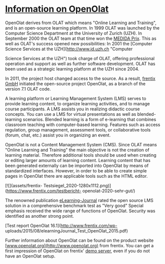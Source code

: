 #  [Information on OpenOlat](Information+on+OpenOlat.html)

OpenOlat derives from OLAT which means "Online Learning and Training", and is
an open-source learning platform. In 1999 OLAT was launched by the Computer
Science Department at the University of Zurich (UZH). In September 2000 the
OLAT team at that time won the [MEDIDA Prix](http://www.medidaprix.org/
"MEDIDA Prix"). This as well as OLAT's success opened new possibilities: In
2001 the [Computer Science Services at the UZH](http://www.id.uzh.ch "Computer

Science Services at the UZH") took charge of OLAT, offering professional operation 
and support as well as further software development. OLAT has been used as a 
strategic learning platform at the UZH since 2004.

In 2011, the project host changed access to the source. As a result, [frentix
GmbH](https://www.frentix.com) initiated the open-source project OpenOlat, as
a branch of the version 7.1 OLAT code.

A learning platform or Learning Management System (LMS) serves to provide
learning content, to organize learning activities, and to manage course
participants. A LMS assists you in realizing didactic course concepts. You can
use a LMS for virtual presentations as well as blended-learning scenarios.
Blended learning is a form of e-learning that combines classroom teaching with
computer-based learning. Features such as access regulation, group management,
assessment tools, or collaborative tools (forum, chat, etc.) assist you in
organizing an event.

OpenOlat is not a Content Management System (CMS). Since OLAT means "Online
Learning and Training" the main objective is not the creation of learning
material. Therefore additional tools should be used when creating or editing
larger amounts of learning content. Learning content that has been generated
externally can be imported into OpenOlat by means of standardized interfaces.
However, in order to be able to create simple pages in OpenOlat there are
applicable tools such as the HTML editor.

[![](assets/frentix-
Testsiegel_2020-1280x1112.png)](https://www.frentix.com/testbericht-
openolat-2020-sehr-gut/)

The renowned publication [eLearning-Journal](http://www.elearning-journal.de/)
rated the open source LMS solution in a comprehensive benchmark test as "Very
good" Special emphasis received the wide range of functions of OpenOlat.
Security was identified as another strong point.

[Test report OpenOlat 16.1](http://www.frentix.com/wp-
uploads/2015/08/elearningJournal_Test_OpenOlat_2015.pdf)

Further information about OpenOlat can be found on the product website
[www.openolat.org](http://www.openolat.org) from frentix. You can get a first
impression of OpenOlat on frentix' [demo server](http://learn.openolat.com
"demo server"), even if you do not have an OpenOlat setup.

